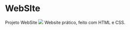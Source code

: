 # WebSIte
Projeto WebSite
![](https://i.imgur.com/jACMu5N.jpg)
Website prático, feito com HTML e CSS.
